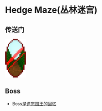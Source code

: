 # Hedge Maze(丛林迷宫)

## 传送门

![](assetes/locations/Hedge_Maze_Mirror.png)

## Boss

- Boss是[遗忘国王的回忆]()